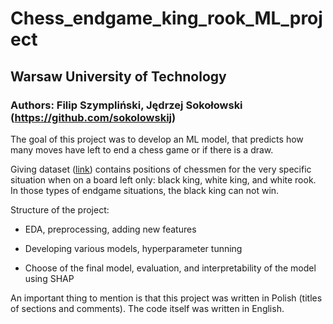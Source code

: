 # Chess_endgame_king_rook_ML_project

## Warsaw University of Technology

### Authors: Filip Szympliński, Jędrzej Sokołowski (https://github.com/sokolowskij)

The goal of this project was to develop an ML model, that predicts how many moves have left to end a chess game or if there is a draw.

Giving dataset ([link](https://www.apispreadsheets.com/datasets/115)) contains positions of chessmen for the very specific situation when on a board left only: black king, white king, and white rook. In those types of endgame situations, the black king can not win.

Structure of the project:

* EDA, preprocessing, adding new features
  
* Developing various models, hyperparameter tunning
  
* Choose of the final model, evaluation, and interpretability of the model using SHAP

An important thing to mention is that this project was written in Polish (titles of sections and comments). The code itself was written in English.
